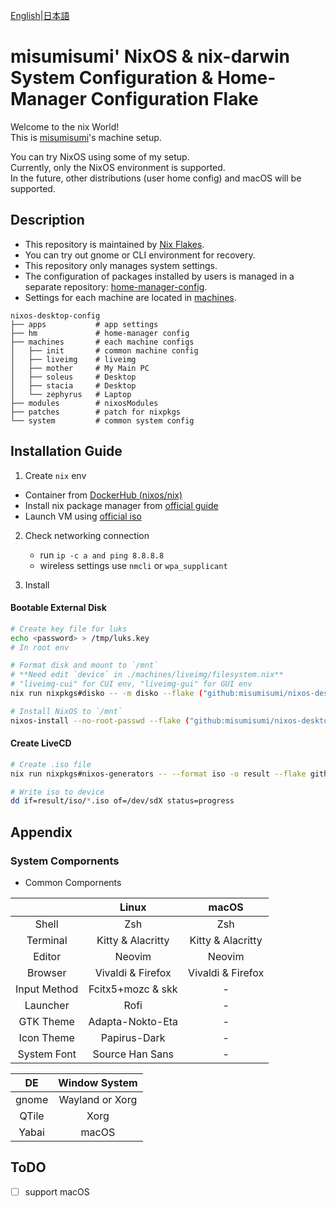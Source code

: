 [English](./README.md)|[日本語](./README-ja.md)

# misumisumi' NixOS & nix-darwin System Configuration & Home-Manager Configuration Flake

Welcome to the nix World!  
This is [misumisumi](https://github.com/misumisumi)'s machine setup.

You can try NixOS using some of my setup.  
Currently, only the NixOS environment is supported.  
In the future, other distributions (user home config) and macOS will be supported.

## Description

- This repository is maintained by [Nix Flakes](https://nixos.wiki/wiki/Flakes).
- You can try out gnome or CLI environment for recovery.
- This repository only manages system settings.
- The configuration of packages installed by users is managed in a separate repository: [home-manager-config](https://github.com/misumisumi/home-manager-config).
- Settings for each machine are located in [machines](./machines).

```
nixos-desktop-config
├── apps           # app settings
├── hm             # home-manager config
├── machines       # each machine configs
│   ├── init       # common machine config
│   ├── liveimg    # liveimg
│   ├── mother     # My Main PC
│   ├── soleus     # Desktop
│   ├── stacia     # Desktop
│   └── zephyrus   # Laptop
├── modules        # nixosModules
├── patches        # patch for nixpkgs
└── system         # common system config
```

## Installation Guide

1. Create `nix` env

- Container from [DockerHub (nixos/nix)](https://hub.docker.com/r/nixos/nix/tags)
- Install nix package manager from [official guide](https://nixos.org/download)
- Launch VM using [official iso](https://nixos.org/download)

2. Check networking connection

   - run `ip -c a and ping 8.8.8.8`
   - wireless settings use `nmcli` or `wpa_supplicant`

3. Install

#### Bootable External Disk

```sh
# Create key file for luks
echo <password> > /tmp/luks.key
# In root env

# Format disk and mount to `/mnt`
# **Need edit `device` in ./machines/liveimg/filesystem.nix**
# "liveimg-cui" for CUI env, "liveimg-gui" for GUI env
nix run nixpkgs#disko -- -m disko --flake ("github:misumisumi/nixos-desktop-config#liveimg-cui" or "github:misumisumi/nixos-desktop-config#liveimg-gui")

# Install NixOS to `/mnt`
nixos-install --no-root-passwd --flake ("github:misumisumi/nixos-desktop-config#liveimg-cui" or "github:misumisumi/nixos-desktop-config#liveimg-gui")
```

#### Create LiveCD

```sh
# Create .iso file
nix run nixpkgs#nixos-generators -- --format iso -o result --flake github:misumisumi/nixos-desktop-config#liveimg-iso

# Write iso to device
dd if=result/iso/*.iso of=/dev/sdX status=progress
```

## Appendix

### System Compornents

- Common Compornents

|              |       Linux       |       macOS       |
| :----------: | :---------------: | :---------------: |
|    Shell     |        Zsh        |        Zsh        |
|   Terminal   | Kitty & Alacritty | Kitty & Alacritty |
|    Editor    |      Neovim       |      Neovim       |
|   Browser    | Vivaldi & Firefox | Vivaldi & Firefox |
| Input Method | Fcitx5+mozc & skk |        \-         |
|   Launcher   |       Rofi        |        \-         |
|  GTK Theme   | Adapta-Nokto-Eta  |        \-         |
|  Icon Theme  |   Papirus-Dark    |        \-         |
| System Font  |  Source Han Sans  |        \-         |

|  DE   |  Window System  |
| :---: | :-------------: |
| gnome | Wayland or Xorg |
| QTile |      Xorg       |
| Yabai |      macOS      |

## ToDO

- [ ] support macOS
